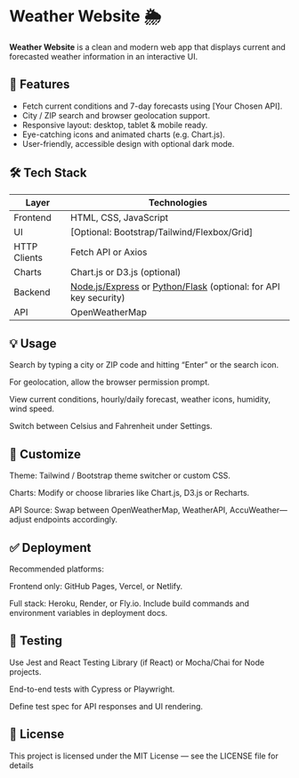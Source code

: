 # Weather Website 🌦️

**Weather Website** is a clean and modern web app that displays current and forecasted weather information in an interactive UI.

## 🚀 Features

- Fetch current conditions and 7-day forecasts using [Your Chosen API].
- City / ZIP search and browser geolocation support.
- Responsive layout: desktop, tablet & mobile ready.
- Eye-catching icons and animated charts (e.g. Chart.js).
- User-friendly, accessible design with optional dark mode.

## 🛠️ Tech Stack

| Layer         | Technologies                 |
|--------------|------------------------------|
| Frontend     | HTML, CSS, JavaScript        |
| UI           | [Optional: Bootstrap/Tailwind/Flexbox/Grid] |
| HTTP Clients | Fetch API or Axios           |
| Charts       | Chart.js or D3.js (optional)|
| Backend      | [Node.js/Express](#) or [Python/Flask](#) (optional: for API key security) |
| API          | OpenWeatherMap |

## 💡 Usage
Search by typing a city or ZIP code and hitting “Enter” or the search icon.

For geolocation, allow the browser permission prompt.

View current conditions, hourly/daily forecast, weather icons, humidity, wind speed.

Switch between Celsius and Fahrenheit under Settings.

## 🔧 Customize
Theme: Tailwind / Bootstrap theme switcher or custom CSS.

Charts: Modify or choose libraries like Chart.js, D3.js or Recharts.

API Source: Swap between OpenWeatherMap, WeatherAPI, AccuWeather—adjust endpoints accordingly.

## ✅ Deployment
Recommended platforms:

Frontend only: GitHub Pages, Vercel, or Netlify.

Full stack: Heroku, Render, or Fly.io.
Include build commands and environment variables in deployment docs.

## 🧪 Testing
Use Jest and React Testing Library (if React) or Mocha/Chai for Node projects.

End-to-end tests with Cypress or Playwright.

Define test spec for API responses and UI rendering.

## 📄 License
This project is licensed under the MIT License — see the LICENSE file for details
